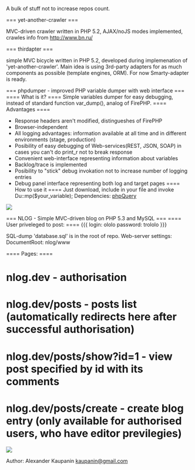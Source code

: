 A bulk of stuff not to increase repos count.

=== yet-another-crawler ===

MVC-driven crawler written in PHP 5.2, AJAX/noJS modes implemented, crawles info from http://www.bn.ru/
  
=== thirdapter ===

simple MVC bicycle written in PHP 5.2, developed during implemenation of 'yet-another-crawler'. Main idea is using 3rd-party adapters for as much components as possible (template engines, ORM). For now Smarty-adapter is ready.

=== phpdumper - improved PHP variable dumper with web interface ===
==== What is it? ====
Simple variables dumper for easy debugging, instead of standard function var_dump(), analog of FirePHP.
==== Advantages ====
 * Response headers aren't modified, distingueshes of FirePHP
 * Browser-independent
 * All logging advantages: information available at all time and in different environments (stage, production)
 * Posibility of easy debugging of Web-services(REST, JSON, SOAP) in cases you can't do print_r not to break response
 * Convenient web-interface representing information about variables
 * Backlog/trace is implemented
 * Posibility to "stick" debug invokation not to increase number of logging entries
 * Debug panel interface representing both log and target pages
==== How to use it ====
Just download, include in your file and invoke Du::mp($your_variable); 
Dependencies: <a href="http://code.google.com/p/phpquery/">phpQuery</a>
<img src="http://img89.imageshack.us/img89/5729/phpdumperpanel.png" />

=== NLOG - Simple MVC-driven blog on PHP 5.3 and MySQL ===
==== User priveleged to post: ====
{{{
login: ololo
password: trololo
}}}

SQL-dump 'database.sql' is in the root of repo.
Web-server settings: DocumentRoot: nlog/www

==== Pages: ====
 # nlog.dev - authorisation
 # nlog.dev/posts - posts list (automatically redirects here after successful authorisation)
 # nlog.dev/posts/show?id=1 - view post specified by id with its comments 
 # nlog.dev/posts/create - create blog entry (only available for authorised users, who have editor previlegies)

<img src="http://img825.imageshack.us/img825/1092/nlog.png" />


Author: Alexander Kaupanin <kaupanin@gmail.com>